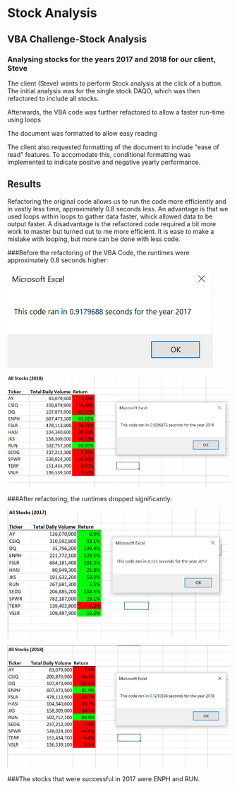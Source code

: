 # Stock Analysis 

## VBA Challenge-Stock Analysis

### Analysing stocks for the years 2017 and 2018 for our client, Steve

The client (Steve) 
wants to perform Stock analysis at the click of a button. The initial analysis was for the single stock DAQO, which was then refactored to include all stocks.

Afterwards, the VBA code was further refactored to allow a faster run-time using loops

The document was formatted to allow easy reading 

The client also requested formatting of the document to include "ease of read" features. To accomodate this, conditional formatting was implemented to indicate positve and negative yearly performance.

## Results
Refactoring the original code allows us to run the code more efficiently and in vastly less time, approximately 0.8 seconds less. An advantage is that we used loops within loops to gather data faster, whick allowed data to be output faster. A disadvantage is the refactored code required a bit more work to master but turned out to me more efficient. It is ease to make a mistake with looping, but more can be done with less code.

###Before the refactoring of the VBA Code, the runtimes were approximately 0.8 seconds higher:

![2017 initial analysis before the VBA Code was refactored](https://github.com/hmohabir/Stocks-analysis/blob/main/AllStocksAnalysis_2017.PNG)

![2018 initial analysis before the VBA Code was refactored](https://github.com/hmohabir/Stocks-analysis/blob/main/AllStocksAnalysis_2018.PNG)

###After refactoring, the runtimes dropped significantly: 

![2017 Analysis showing a smaller runtime with refactored code](https://github.com/hmohabir/Stocks-analysis/blob/main/VBA_Challenge_2017.png)

![2018 Analysis showing a smaller runtime with refactored code](https://github.com/hmohabir/Stocks-analysis/blob/main/VBA_Challenge_2018.png)

###The stocks that were successful in 2017 were ENPH and RUN. 
